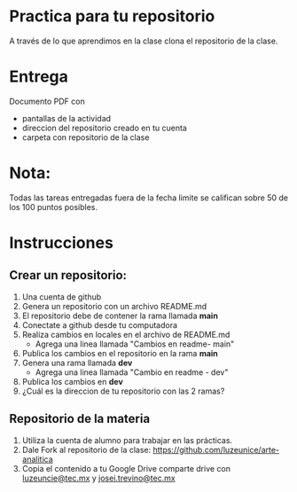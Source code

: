 # Practica para tu repositorio

A través de lo que aprendimos en la clase clona el repositorio de la clase. 


# Entrega 
Documento PDF con 
- pantallas de la actividad 
- direccion del repositorio creado en tu cuenta 
- carpeta con repositorio de la clase

# Nota: 
Todas las tareas entregadas fuera de la fecha limite se califican sobre 50 de los 100 puntos posibles.


# Instrucciones 
## Crear un repositorio: 
1. Una cuenta de github
2. Genera un repositorio con un archivo README.md
3. El repositorio debe de contener la rama llamada **main**
4. Conectate a github desde tu computadora
5. Realiza cambios en locales en el archivo de README.md
    - Agrega una linea llamada "Cambios en readme- main"
6. Publica los cambios en el repositorio en la rama **main**
7. Genera una rama llamada **dev**
    - Agrega una linea llamada "Cambio en readme - dev"
8. Publica los cambios en **dev**
9. ¿Cuál es la direccion de tu repositorio con las 2 ramas?


## Repositorio de la materia 
1. Utiliza la cuenta de alumno para trabajar en las prácticas. 
2. Dale Fork al repositorio de la clase: https://github.com/luzeunice/arte-analitica
3. Copia el contenido a tu Google Drive comparte drive con luzeuncie@tec.mx y josei.trevino@tec.mx

